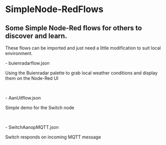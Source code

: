 # SimpleNode-RedFlows
<h2>Some Simple Node-Red flows for others to discover and learn.</h2>

<p>These flows can be imported and just need a little modification to suit local environment.</p> 
<p>- buienradarflow.json</p>  <p>Using the Buienradar palette to grab local weather conditions and display them on the Node-Red UI</p><br>
<p>- AanUitflow.json</p>  <p>Simple demo for the Switch node</p><br>
<p>- SwitchAanopMQTT.json</p>  <p>Switch responds on incoming MQTT message</p><br>



